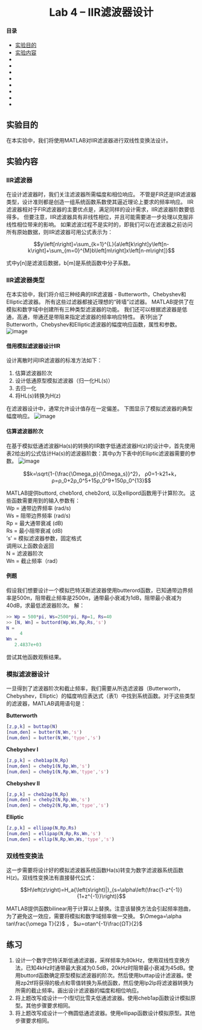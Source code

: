 # <div align='center'> Lab 4 – IIR滤波器设计 </div>

#### 目录
- [实验目的](#aim)
- [实验内容]()
- []()
- []()
- []()
- []()
- []()
- []()
- []()
- []()

<a name="aim"></a>
## 实验目的
在本实验中，我们将使用MATLAB对IIR滤波器进行双线性变换法设计。

## 实验内容

### IIR滤波器
在设计滤波器时，我们关注滤波器所需幅度和相位响应。 不管是FIR还是IIR滤波器类型，设计准则都是创造一组系统函数系数使其逼近理论上要求的频率响应。 IIR滤波器相对于FIR滤波器的主要优点是，满足同样的设计需求，IIR滤波器阶数要低得多。 但要注意，IIR滤波器具有非线性相位，并且可能需要进一步处理以克服非线性相位带来的影响。 如果滤波过程不是实时的，即我们可以在滤波器之前访问所有原始数据，则IIR滤波器可用公式表示为：

$$y\left[n\right]=\sum_{k=1}^{L}{a\left[k\right]y\left[n-k\right]+\sum_{m=0}^{M}b\left[m\right]x\left[n-m\right]}$$

式中y[n]是滤波后数据，b[m]是系统函数中分子系数。

### IIR滤波器类型
在本实验中，我们将介绍三种经典的IIR滤波器 -  Butterworth，Chebyshev和Elliptic滤波器。 所有这些过滤器都接近理想的“砖墙”过滤器。 MATLAB提供了在模拟和数字域中创建所有三种类型滤波器的功能。 我们还可以根据滤波器是低通，高通，带通还是带阻来指定滤波器的频率响应特性。 表1列出了Butterworth，Chebyshev和Elliptic滤波器的幅度响应函数，属性和参数。
![image](https://user-images.githubusercontent.com/88413945/185746060-42d52a92-923b-4157-ac9d-4ad9e291bc44.png)

#### 借用模拟滤波器设计IIR
设计离散时间IIR滤波器的标准方法如下：
1.	估算滤波器阶次
2.	设计低通原型模拟滤波器（归一化HL(s)）
3.	去归一化
4.	将HL(s)转换为H(z)

在滤波器设计中，通常允许设计值存在一定偏差。 下图显示了模拟滤波器的典型幅度响应。 
![image](https://user-images.githubusercontent.com/88413945/185746071-460373a3-d943-4fc4-ba9e-1abd9954c6ef.png)

#### 估算滤波器阶次
在基于模拟低通滤波器Ha(s)的转换的IIR数字低通滤波器H(z)的设计中，首先使用表2给出的公式估计Ha(s)的滤波器阶数：其中ρ为下表中的Elliptic滤波器需要的参数。
![image](https://user-images.githubusercontent.com/88413945/185746078-2682d326-cba9-42a6-9276-645128fb9d7e.png)

$$k=\sqrt{1-{\frac{\Omega_p}{\Omega_s}}^2}， ρ0=1-k21+k，ρ=ρ_0+2ρ_0^5+15ρ_0^9+150ρ_0^{13}$$

MATLAB提供buttord, cheb1ord, cheb2ord, 以及ellipord函数用于计算阶次。
这些函数需要用到的输入参数有：  
Wp = 通带边界频率 (rad/s)  
Ws = 阻带边界频率 (rad/s)  
Rp = 最大通带衰减 (dB)  
Rs = 最小阻带衰减 (dB)  
’s’ = 模拟滤波器参数，固定格式  
调用以上函数会返回  
N = 滤波器阶次  
Wn = 截止频率（rad）  

#### 例题
假设我们想要设计一个模拟巴特沃斯滤波器使用butterord函数，已知通带边界频率是500π，阻带截止频率是2500π，通带最小衰减为1dB，阻带最小衰减为40dB，求最低滤波器阶次。
解：

```matlab
>> Wp = 500*pi, Ws=2500*pi, Rp=1, Rs=40
>> [N, Wn] = buttord(Wp,Ws,Rp,Rs,'s')
N =
     4
Wn =
   2.4837e+03
```
尝试其他函数观察结果。

### 模拟滤波器设计
一旦得到了滤波器阶次和截止频率，我们需要从所选滤波器（Butterworth，Chebyshev，Elliptic）的幅度响应表达式（表1）中找到系统函数。对于这些类型的滤波器，MATLAB调用语句是：

**Butterworth**
```matlab
[z,p,k] = buttap(N)
[num,den] = butter(N,Wn,'s')
[num,den] = butter(N,Wn,'type','s')
```

**Chebyshev I**
```matlab
[z,p,k] = cheb1ap(N,Rp)
[num,den] = cheby1(N,Rp,Wn,'s')
[num,den] = cheby1(N,Rp,Wn,'type','s')
```
**Chebyshev II**
```matlab
[z,p,k] = cheb2ap(N,Rp)
[num,den] = cheby2(N,Rp,Wn,'s')
[num,den] = cheby2(N,Rp,Wn,'type','s')
```

**Elliptic**
```matlab
[z,p,k] = ellipap(N,Rp,Rs)
[num,den] = ellipap(N,Rp,Rs,Wn,'s')
[num,den] = ellip(N,Rp,Wn,Ws,'type','s')
```

### 双线性变换法
这一步需要将设计好的模拟滤波器系统函数Ha(s)转变为数字滤波器系统函数H(z)。双线性变换法有直接替代公式：

$$H\left(z\right)=H_a{\left(s\right)|}_{s=\alpha\left(\frac{1-z^{-1}}{1+z^{-1}}\right)}$$

MATLAB提供函数bilinear用于计算以上替换。注意该替换方法会引起频率翘曲，为了避免这一效应，需要将模拟和数字域频率做一交换。 $\Omega=\alpha tan\frac{\omega T}{2}$ ， $ω=αtan^{-1}\frac{ΩT}{2}$ 

## 练习
<ol>
<li>设计一个数字巴特沃斯低通滤波器，采样频率为80kHz，使用双线性变换方法，已知4kHz时通带最大衰减为0.5dB，20kHz时阻带最小衰减为45dB。使用buttord函数确定原型模拟滤波器的阶次。然后使用buttap设计滤波器。使用zp2tf将获得的极点和零值转换为系统函数，然后使用lp2lp将滤波器转换为所需的截止频率。画出设计滤波器的幅度和相位响应。</li>
<li>将上题改写成设计一个I型切比雪夫低通滤波器。使用cheb1ap函数设计模拟原型。其他步骤要求相同。</li>
<li>将上题改写成设计一个椭圆低通滤波器。使用ellipap函数设计模拟原型。其他步骤要求相同。</li>
</ol>




